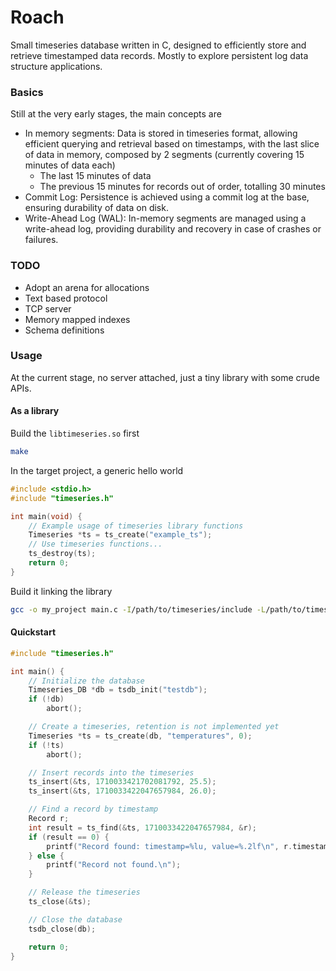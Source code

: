 Roach
=====

Small timeseries database written in C, designed to efficiently store and
retrieve timestamped data records. Mostly to explore persistent log data
structure applications.

### Basics

Still at the very early stages, the main concepts are

- In memory segments: Data is stored in timeseries format, allowing efficient
  querying and retrieval based on timestamps, with the last slice of data in
  memory, composed by 2 segments (currently covering 15 minutes of data each)
  - The last 15 minutes of data
  - The previous 15 minutes for records out of order, totalling 30 minutes
- Commit Log: Persistence is achieved using a commit log at the base, ensuring
  durability of data on disk.
- Write-Ahead Log (WAL): In-memory segments are managed using a write-ahead
  log, providing durability and recovery in case of crashes or failures.


### TODO

- Adopt an arena for allocations
- Text based protocol
- TCP server
- Memory mapped indexes
- Schema definitions

### Usage

At the current stage, no server attached, just a tiny library with some crude APIs.

#### As a library

Build the `libtimeseries.so` first

```bash
make
```

In the target project, a generic hello world

```c
#include <stdio.h>
#include "timeseries.h"

int main(void) {
    // Example usage of timeseries library functions
    Timeseries *ts = ts_create("example_ts");
    // Use timeseries functions...
    ts_destroy(ts);
    return 0;
}

```

Build it linking the library

```bash
gcc -o my_project main.c -I/path/to/timeseries/include -L/path/to/timeseries -ltimeseries
```

#### Quickstart

```c
#include "timeseries.h"

int main() {
    // Initialize the database
    Timeseries_DB *db = tsdb_init("testdb");
    if (!db)
        abort();

    // Create a timeseries, retention is not implemented yet
    Timeseries *ts = ts_create(db, "temperatures", 0);
    if (!ts)
        abort();

    // Insert records into the timeseries
    ts_insert(&ts, 1710033421702081792, 25.5);
    ts_insert(&ts, 1710033422047657984, 26.0);

    // Find a record by timestamp
    Record r;
    int result = ts_find(&ts, 1710033422047657984, &r);
    if (result == 0) {
        printf("Record found: timestamp=%lu, value=%.2lf\n", r.timestamp, r.value);
    } else {
        printf("Record not found.\n");
    }

    // Release the timeseries
    ts_close(&ts);

    // Close the database
    tsdb_close(db);

    return 0;
}

```
